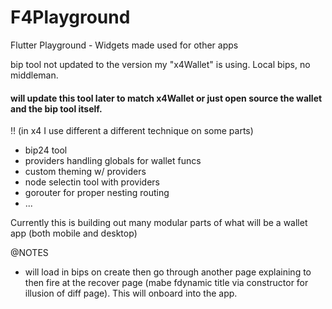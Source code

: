 # F4Playground
Flutter Playground - Widgets made used for other apps

bip tool not updated to the version my "x4Wallet" is using. Local bips, no middleman.
#### will update this tool later to match x4Wallet or just open source the wallet and the bip tool itself. 
!! (in x4 I use different a different technique on some parts) 

- bip24 tool
- providers handling globals for wallet funcs
- custom theming w/ providers
- node selectin tool with providers
- gorouter for proper nesting routing
- ...

Currently this is building out many modular parts of what will be a wallet app (both mobile and desktop)

@NOTES
 - will load in bips on create then go through another page explaining to then fire at the recover page (mabe fdynamic title via constructor for illusion of diff page). This will onboard into the app.
